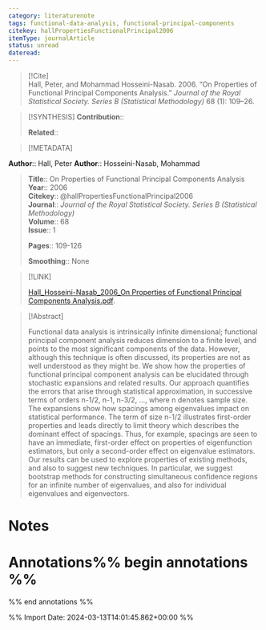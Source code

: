 ```yaml
---
category: literaturenote
tags: functional-data-analysis, functional-principal-components
citekey: hallPropertiesFunctionalPrincipal2006
itemType: journalArticle
status: unread  
dateread:  
---
```


> [!Cite]  
> Hall, Peter, and Mohammad Hosseini-Nasab. 2006. “On Properties of Functional Principal Components Analysis.” _Journal of the Royal Statistical Society. Series B (Statistical Methodology)_ 68 (1): 109–26.

> [!SYNTHESIS] 
>**Contribution**::
>
>**Related**:: 
>

> [!METADATA]  
>
**Author**:: Hall, Peter
**Author**:: Hosseini-Nasab, Mohammad<br>
> **Title**:: On Properties of Functional Principal Components Analysis    
> **Year**:: 2006     
> **Citekey**:: @hallPropertiesFunctionalPrincipal2006    
>**Journal**:: *Journal of the Royal Statistical Society. Series B (Statistical Methodology)*    
>**Volume**:: 68    
>**Issue**:: 1     
>    
>    
>     
> **Pages**:: 109-126    
>    
>**Smoothing**:: None

> [!LINK] 
>
> [Hall_Hosseini-Nasab_2006_On Properties of Functional Principal Components Analysis.pdf](file:///Users/steven/Library/CloudStorage/GoogleDrive-steven.golovkine@ul.ie/My%20Drive/bibliography/Journal%20of%20the%20Royal%20Statistical%20Society.%20Series%20B%20(Statistical%20Methodology)/2006/Hall_Hosseini-Nasab_2006_On%20Properties%20of%20Functional%20Principal%20Components%20Analysis.pdf).

>[!Abstract]
>
>Functional data analysis is intrinsically infinite dimensional; functional principal component analysis reduces dimension to a finite level, and points to the most significant components of the data. However, although this technique is often discussed, its properties are not as well understood as they might be. We show how the properties of functional principal component analysis can be elucidated through stochastic expansions and related results. Our approach quantifies the errors that arise through statistical approximation, in successive terms of orders n-1/2, n-1, n-3/2, ..., where n denotes sample size. The expansions show how spacings among eigenvalues impact on statistical performance. The term of size n-1/2 illustrates first-order properties and leads directly to limit theory which describes the dominant effect of spacings. Thus, for example, spacings are seen to have an immediate, first-order effect on properties of eigenfunction estimators, but only a second-order effect on eigenvalue estimators. Our results can be used to explore properties of existing methods, and also to suggest new techniques. In particular, we suggest bootstrap methods for constructing simultaneous confidence regions for an infinite number of eigenvalues, and also for individual eigenvalues and eigenvectors.
>>


# Notes<br>
# Annotations%% begin annotations %%  
 
  
%% end annotations %%

%% Import Date: 2024-03-13T14:01:45.862+00:00 %%
